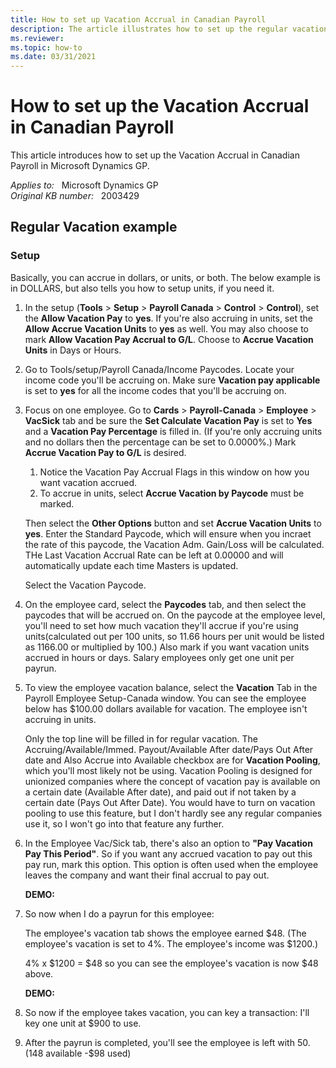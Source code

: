 ```yaml
---
title: How to set up Vacation Accrual in Canadian Payroll
description: The article illustrates how to set up the regular vacation accrual based on dollars or units in CPR.
ms.reviewer: 
ms.topic: how-to
ms.date: 03/31/2021
---
```

# How to set up the Vacation Accrual in Canadian Payroll

This article introduces how to set up the Vacation Accrual in Canadian Payroll in Microsoft Dynamics GP.

_Applies to:_ &nbsp; Microsoft Dynamics GP  
_Original KB number:_ &nbsp; 2003429

## Regular Vacation example

### Setup

Basically, you can accrue in dollars, or units, or both. The below example is in DOLLARS, but also tells you how to setup units, if you need it.

1. In the setup (**Tools** > **Setup** > **Payroll Canada** > **Control** > **Control**), set the **Allow Vacation Pay** to **yes**. If you're also accruing in units, set the **Allow Accrue Vacation Units** to **yes** as well. You may also choose to mark **Allow Vacation Pay Accrual to G/L**. Choose to **Accrue Vacation Units** in Days or Hours.

2. Go to Tools/setup/Payroll Canada/Income Paycodes. Locate your income code you'll be accruing on. Make sure **Vacation pay applicable** is set to **yes** for all the income codes that you'll be accruing on.

3. Focus on one employee. Go to **Cards** > **Payroll-Canada** > **Employee** > **VacSick** tab and be sure the **Set Calculate Vacation Pay** is set to **Yes** and a **Vacation Pay Percentage** is filled in. (If you're only accruing units and no dollars then the percentage can be set to 0.0000%.) Mark **Accrue Vacation Pay to G/L** is desired.

    1. Notice the Vacation Pay Accrual Flags in this window on how you want vacation accrued.
    2. To accrue in units, select **Accrue Vacation by Paycode** must be marked.

    Then select the **Other Options** button and set **Accrue Vacation Units** to **yes**. Enter the Standard Paycode, which will ensure when you incraet the rate of this paycode, the Vacation Adm. Gain/Loss will be calculated.  THe Last Vacation Accrual Rate can be left at 0.00000 and will automatically update each time Masters is updated.

    Select the Vacation Paycode.

4. On the employee card, select the **Paycodes** tab, and then select the paycodes that will be accrued on. On the paycode at the employee level, you'll need to set how much vacation they'll accrue if you're using units(calculated out per 100 units, so 11.66 hours per unit would be listed as 1166.00 or multiplied by 100.) Also mark if you want vacation units accrued in hours or days. Salary employees only get one unit per payrun.

5. To view the employee vacation balance, select the **Vacation** Tab in the Payroll Employee Setup-Canada window. You can see the employee below has $100.00 dollars available for vacation. The employee isn't accruing in units.

    Only the top line will be filled in for regular vacation. The Accruing/Available/Immed. Payout/Available After date/Pays Out After date and Also Accrue into Available checkbox are for **Vacation Pooling**, which you'll most likely not be using. Vacation Pooling is designed for unionized companies where the concept of vacation pay is available on a certain date (Available After date), and paid out if not taken by a certain date (Pays Out After Date). You would have to turn on vacation pooling to use this feature, but I don't hardly see any regular companies use it, so I won't go into that feature any further.

6. In the Employee Vac/Sick tab, there's also an option to **"Pay Vacation Pay This Period"**. So if you want any accrued vacation to pay out this pay run, mark this option. This option is often used when the employee leaves the company and want their final accrual to pay out.

    **DEMO:**

7. So now when I do a payrun for this employee:  

    The employee's vacation tab shows the employee earned $48. (The employee's vacation is set to 4%. The employee's income was $1200.)

    4% x $1200  = $48  so you can see the employee's vacation is now $48 above.

    **DEMO:**

8. So now if the employee takes vacation, you can key a transaction: I'll key one unit at $900 to use.
9. After the payrun is completed, you'll see the employee is left with $50. ($148 available -$98 used)

